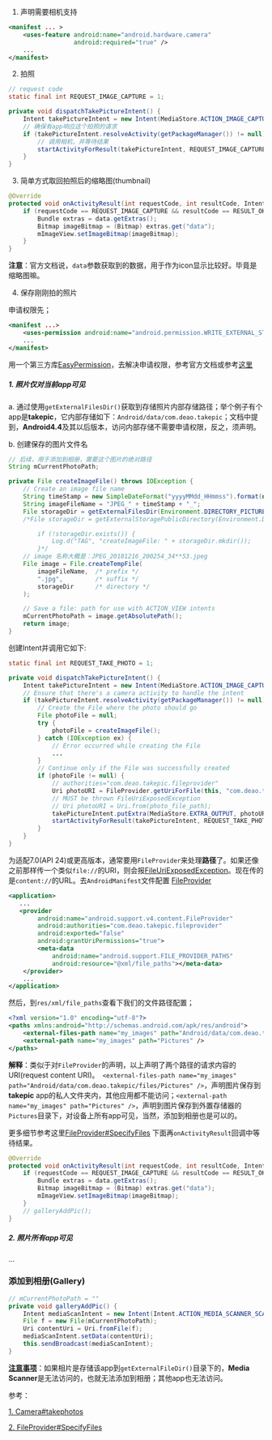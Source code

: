 

1. 声明需要相机支持

```xml
<manifest ... >
    <uses-feature android:name="android.hardware.camera"
                  android:required="true" />
    ...
</manifest>
```

2. 拍照

```java
// request code
static final int REQUEST_IMAGE_CAPTURE = 1;

private void dispatchTakePictureIntent() {
    Intent takePictureIntent = new Intent(MediaStore.ACTION_IMAGE_CAPTURE);
    // 确保有app响应这个拍照的请求
    if (takePictureIntent.resolveActivity(getPackageManager()) != null) {
        // 调用相机，并等待结果
        startActivityForResult(takePictureIntent, REQUEST_IMAGE_CAPTURE);
    }
}
```

3. 简单方式取回拍照后的缩略图(thumbnail)

```java
@Override
protected void onActivityResult(int requestCode, int resultCode, Intent data) {
    if (requestCode == REQUEST_IMAGE_CAPTURE && resultCode == RESULT_OK) {
        Bundle extras = data.getExtras();
        Bitmap imageBitmap = (Bitmap) extras.get("data");
        mImageView.setImageBitmap(imageBitmap);
    }
}
```

**注意**：官方文档说，`data`参数获取到的数据，用于作为icon显示比较好。毕竟是缩略图嘛。

4. 保存刚刚拍的照片

申请权限先；

```xml
<manifest ...>
    <uses-permission android:name="android.permission.WRITE_EXTERNAL_STORAGE" />
    ...
</manifest>
```

用一个第三方库[EasyPermission](https://github.com/googlesamples/easypermissions)，去解决申请权限，参考官方文档或参考[这里](https://www.jianshu.com/p/0bbd2445f473)

##### 1. 照片仅对当前app可见

a. 通过使用`getExternalFilesDir()`获取到存储照片内部存储路径；举个例子有个app是**takepic**，它内部存储如下：`Android/data/com.deao.takepic`；文档中提到，**Android4.4**及其以后版本，访问内部存储不需要申请权限，反之，须声明。

b. 创建保存的图片文件名

```java
// 后续，用于添加到相册，需要这个图片的绝对路径
String mCurrentPhotoPath;

private File createImageFile() throws IOException {
    // Create an image file name
    String timeStamp = new SimpleDateFormat("yyyyMMdd_HHmmss").format(new Date());
    String imageFileName = "JPEG_" + timeStamp + "_";
    File storageDir = getExternalFilesDir(Environment.DIRECTORY_PICTURES);
    /*File storageDir = getExternalStoragePublicDirectory(Environment.DIRECTORY_PICTURES);

        if (!storageDir.exists()) {
            Log.d("TAG", "createImageFile: " + storageDir.mkdir());
        }*/
    // image 名称大概是：JPEG_20181216_200254_34**53.jpeg
    File image = File.createTempFile(
        imageFileName,  /* prefix */
        ".jpg",         /* suffix */
        storageDir      /* directory */
    );

    // Save a file: path for use with ACTION_VIEW intents
    mCurrentPhotoPath = image.getAbsolutePath();
    return image;
}
```

创建Intent并调用它如下:

```java
static final int REQUEST_TAKE_PHOTO = 1;

private void dispatchTakePictureIntent() {
    Intent takePictureIntent = new Intent(MediaStore.ACTION_IMAGE_CAPTURE);
    // Ensure that there's a camera activity to handle the intent
    if (takePictureIntent.resolveActivity(getPackageManager()) != null) {
        // Create the File where the photo should go
        File photoFile = null;
        try {
            photoFile = createImageFile();
        } catch (IOException ex) {
            // Error occurred while creating the File
            ...
        }
        // Continue only if the File was successfully created
        if (photoFile != null) {
            // authorities="com.deao.takepic.fileprovider"
            Uri photoURI = FileProvider.getUriForFile(this, "com.deao.takepic.fileprovider", photoFile);
            // MUST be thrown FileUriExposedException
            // Uri photoURI = Uri.from(photo_file_path);
            takePictureIntent.putExtra(MediaStore.EXTRA_OUTPUT, photoURI);
            startActivityForResult(takePictureIntent, REQUEST_TAKE_PHOTO);
        }
    }
}
```

为适配7.0(API 24)或更高版本，通常要用`FileProvider`来处理**路径**了。如果还像之前那样传一个类似`file://`的URI，则会报[FileUriExposedException](https://developer.android.com/reference/android/os/FileUriExposedException.html)。现在传的是`content://`的URL。去`AndroidManifest`文件配置 [FileProvider](https://developer.android.com/reference/android/support/v4/content/FileProvider.html)

```xml
<application>
   ...
   <provider
        android:name="android.support.v4.content.FileProvider"
        android:authorities="com.deao.takepic.fileprovider"
        android:exported="false"
        android:grantUriPermissions="true">
        <meta-data
            android:name="android.support.FILE_PROVIDER_PATHS"
            android:resource="@xml/file_paths"></meta-data>
    </provider>
    ...
</application>
```

然后，到`res/xml/file_paths`查看下我们的文件路径配置；

```xml
<?xml version="1.0" encoding="utf-8"?>
<paths xmlns:android="http://schemas.android.com/apk/res/android">
    <external-files-path name="my_images" path="Android/data/com.deao.takepic/files/Pictures" />
    <external-path name="my_images" path="Pictures" />
</paths>
```

**解释**：类似于对`FileProvider`的声明，以上声明了两个路径的请求内容的URI(request content URI)。` <external-files-path name="my_images" path="Android/data/com.deao.takepic/files/Pictures" />`，声明图片保存到**takepic** app的私人文件夹内，其他应用都不能访问；`<external-path name="my_images" path="Pictures" />`，声明到图片保存到外置存储器的`Pictures`目录下，对设备上所有app可见，当然，添加到相册也是可以的。

更多细节参考这里[FileProvider#SpecifyFiles](https://developer.android.com/reference/android/support/v4/content/FileProvider#SpecifyFiles)
下面再`onActivityResult`回调中等待结果。

```java
@Override
protected void onActivityResult(int requestCode, int resultCode, Intent data) {
    if (requestCode == REQUEST_IMAGE_CAPTURE && resultCode == RESULT_OK) {
        Bundle extras = data.getExtras();
        Bitmap imageBitmap = (Bitmap) extras.get("data");
        mImageView.setImageBitmap(imageBitmap);
    }
    // galleryAddPic();
}

```

##### 2. 照片所有app可见
...




### 添加到相册(Gallery)
```java
// mCurrentPhotoPath = ""
private void galleryAddPic() {
    Intent mediaScanIntent = new Intent(Intent.ACTION_MEDIA_SCANNER_SCAN_FILE);
    File f = new File(mCurrentPhotoPath);
    Uri contentUri = Uri.fromFile(f);
    mediaScanIntent.setData(contentUri);
    this.sendBroadcast(mediaScanIntent);
}
```

**[注意事项](https://developer.android.com/training/camera/photobasics)**：如果相片是存储该app到`getExternalFileDir()`目录下的，**Media Scanner**是无法访问的，也就无法添加到相册；其他app也无法访问。


参考：

[1. Camera#takephotos](https://developer.android.com/training/camera/photobasics)

[2. FileProvider#SpecifyFiles](https://developer.android.com/reference/android/support/v4/content/FileProvider#SpecifyFiles)